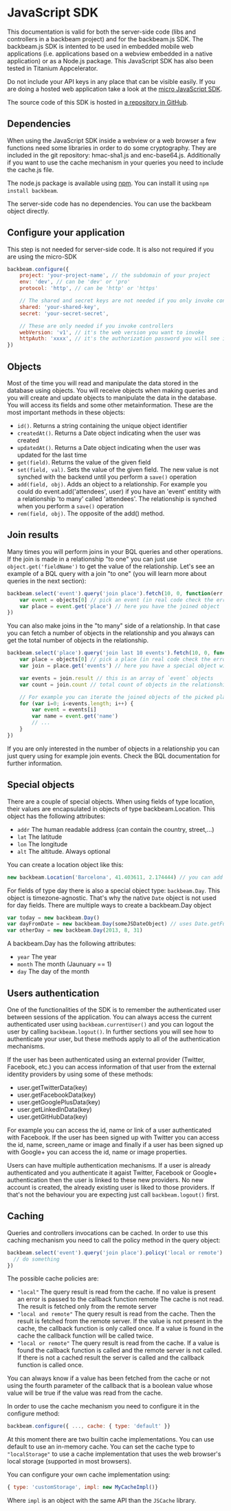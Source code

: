 # JavaScript SDK

This documentation is valid for both the server-side code (libs and controllers in a backbeam project) and for the backbeam.js SDK. The backbeam.js SDK is intented to be used in embedded mobile web applications (i.e. applications based on a webview embedded in a native application) or as a Node.js package. This JavaScript SDK has also been tested in Titanium Appcelerator.

Do not include your API keys in any place that can be visible easily. If you are doing a hosted web application take a look at the [micro JavaScript SDK](https://backbeam.io/article/introducing-the-new-micro-javascript-sdk).

The source code of this SDK is hosted in [a repository in GitHub](https://github.com/backbeam/backbeamjs).

## Dependencies

When using the JavaScript SDK inside a webview or a web browser a few functions need some libraries in order to do some cryptography. They are included in the git repository: hmac-sha1.js and enc-base64.js. Additionally if you want to use the cache mechanism in your queries you need to include the cache.js file.

The node.js package is available using [npm](https://npmjs.org/package/backbeam). You can install it using `npm install backbeam`.

The server-side code has no dependencies. You can use the backbeam object directly.

## Configure your application

This step is not needed for server-side code. It is also not required if you are using the micro-SDK

```javascript
backbeam.configure({
    project: 'your-project-name', // the subdomain of your project
    env: 'dev', // can be 'dev' or 'pro'
    protocol: 'http', // can be 'http' or 'https'

    // The shared and secret keys are not needed if you only invoke controllers or use the real-time API
    shared: 'your-shared-key',
    secret: 'your-secret-secret',

    // These are only needed if you invoke controllers
    webVersion: 'v1', // it's the web version you want to invoke
    httpAuth: 'xxxx', // it's the authorization password you will see in 'Views and controllers' in your control panel
})
```

## Objects

Most of the time you will read and manipulate the data stored in the database using objects. You will receive objects when making queries and you will create and update objects to manipulate the data in the database. You will access its fields and some other metainformation. These are the most important methods in these objects:

* `id()`. Returns a string containing the unique object identifier
* `createdAt()`. Returns a Date object indicating when the user was created
* `updatedAt()`. Returns a Date object indicating when the user was updated for the last time
* `get(field)`. Returns the value of the given field
* `set(field, val)`. Sets the value of the given field. The new value is not synched with the backend until you perform a `save()` operation
* `add(field, obj)`. Adds an object to a relationship. For example you could do event.add('attendees', user) if you have an 'event' entitity with a relationship 'to many' called 'attendees'. The relationship is synched when you perform a `save()` operation
* `rem(field, obj)`. The opposite of the add() method.

## Join results

Many times you will perform joins in your BQL queries and other operations. If the join is made in a relationship "to one" you can just use `object.get('fieldName')` to get the value of the relationship. Let's see an example of a BQL query with a join "to one" (you will learn more about queries in the next section):

```javascript
backbeam.select('event').query('join place').fetch(10, 0, function(err, objects, totalCount, fromCache) {
    var event = objects[0] // pick an event (in real code check the error and the array length)
    var place = event.get('place') // here you have the joined object
})
```

You can also make joins in the "to many" side of a relationship. In that case you can fetch a number of objects in the relationship and you always can get the total number of objects in the relationship.

```javascript
backbeam.select('place').query('join last 10 events').fetch(10, 0, function(err, objects, totalCount, fromCache) {
    var place = objects[0] // pick a place (in real code check the error and the array length)
    var join = place.get('events') // here you have a special object with two attributes

    var events = join.result // this is an array of `event` objects
    var count = join.count // total count of objects in the relationship

    // For example you can iterate the joined objects of the picked place
    for (var i=0; i<events.length; i++) {
        var event = events[i]
        var name = event.get('name')
        // ...
    }
})
```

If you are only interested in the number of objects in a relationship you can just query using for example join events. Check the BQL documentation for further information.

## Special objects

There are a couple of special objects. When using fields of type location, their values are encapsulated in objects of type backbeam.Location. This object has the following attributes:

* `addr` The human readable address (can contain the country, street,...)
* `lat` The latitude
* `lon` The longitude
* `alt` The altitude. Always optional

You can create a location object like this:

```javascript
new backbeam.Location('Barcelona', 41.403611, 2.174444) // you can add an optional last parameter for the altitude
```

For fields of type day there is also a special object type: `backbeam.Day`. This object is timezone-agnostic. That's why the native `Date` object is not used for day fields. There are multiple ways to create a backbeam.Day object

```javascript
var today = new backbeam.Day()
var dayFromDate = new backbeam.Day(someJSDateObject) // uses Date.getFullYear(), Date.getMonth()+1 and Date.getDate() internally
var otherDay = new backbeam.Day(2013, 8, 31)
```

A backbeam.Day has the following attributes:

* `year` The year
* `month` The month (Jaunuary == 1)
* `day` The day of the month

## Users authentication

One of the functionalities of the SDK is to remember the authenticated user between sessions of the application. You can always access the current authenticated user using `backbeam.currentUser()` and you can logout the user by calling `backbeam.logout()`. In further sections you will see how to authenticate your user, but these methods apply to all of the authentication mechanisms.

If the user has been authenticated using an external provider (Twitter, Facebook, etc.) you can access information of that user from the external identity providers by using some of these methods:

* user.getTwitterData(key)
* user.getFacebookData(key)
* user.getGooglePlusData(key)
* user.getLinkedInData(key)
* user.getGitHubData(key)

For example you can access the id, name or link of a user authenticated with Facebook. If the user has been signed up with Twitter you can access the id, name, screen_name or image and finally if a user has been signed up with Google+ you can access the id, name or image properties.

Users can have multiple authentication mechanisms. If a user is already authenticated and you authenticate it agaist Twitter, Facebook or Google+ authentication then the user is linked to these new providers. No new account is created, the already existing user is liked to those providers. If that's not the behaviour you are expecting just call `backbeam.logout()` first.

## Caching

Queries and controllers invocations can be cached. In order to use this caching mechanism you need to call the policy method in the query object:

```javascript
backbeam.select('event').query('join place').policy('local or remote').fetch(10, 0, function(err, objects, totalCount, fromCache) {
  // do something
})
```

The possible cache policies are:

* `"local"`
The query result is read from the cache. If no value is present an error is passed to the callback function
remote
The cache is not read. The result is fetched only from the remote server
* `"local and remote"`
The query result is read from the cache. Then the result is fetched from the remote server. If the value is not present in the cache, the callback function is only called once. If a value is found in the cache the callback function will be called twice.
* `"local or remote"`
The query result is read from the cache. If a value is found the callback function is called and the remote server is not called. If there is not a cached result the server is called and the callback function is called once.

You can always know if a value has been fetched from the cache or not using the fourth parameter of the callback that is a boolean value whose value will be true if the value was read from the cache.

In order to use the cache mechanism you need to configure it in the configure method:

```javascript
backbeam.configure({ ..., cache: { type: 'default' }}
```

At this moment there are two builtin cache implementations. You can use default to use an in-memory cache. You can set the cache type to `"localStorage"` to use a cache implementation that uses the web browser's local storage (supported in most browsers).

You can configure your own cache implementation using:

```javascript
{ type: 'customStorage', impl: new MyCacheImpl()}
```

Where `impl` is an object with the same API than the `JSCache` library.
